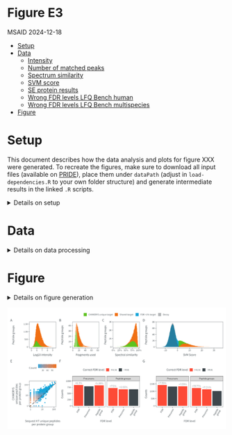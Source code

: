 # Figure E3
MSAID
2024-12-18

- [Setup](#setup)
- [Data](#data)
  - [Intensity](#intensity)
  - [Number of matched peaks](#number-of-matched-peaks)
  - [Spectrum similarity](#spectrum-similarity)
  - [SVM score](#svm-score)
  - [SE protein results](#se-protein-results)
  - [Wrong FDR levels LFQ Bench
    human](#wrong-fdr-levels-lfq-bench-human)
  - [Wrong FDR levels LFQ Bench
    multispecies](#wrong-fdr-levels-lfq-bench-multispecies)
- [Figure](#figure)

# Setup

This document describes how the data analysis and plots for figure XXX
were generated. To recreate the figures, make sure to download all input
files (available on
[PRIDE](https://www.ebi.ac.uk/pride/archive?keyword=PXD053241)), place
them under `dataPath` (adjust in `load-dependencies.R` to your own
folder structure) and generate intermediate results in the linked `.R`
scripts.

<details>
<summary>
Details on setup
</summary>

``` r
suppressMessages(source(here::here("scripts/load-dependencies.R")))
path <- file.path(here::here(), "figure-E3")
figurePath <- file.path(dataPath, "data/figure-E3")
# dataPath <- "/mnt/paper/01_paper/figures/plotting/figure-S4-IDs-FDR/"
# dataPathS3 <- file.path(here::here(), "figure-S3-overlap/")
msaid_eFDR <- c("TRUE" = msaid_darkgray, "FALSE" = msaid_red)
msaid_unique <- c("TRUE" = msaid_blue, "FALSE" = msaid_darkgray)
categories <- c('FDR >1% target' = msaid_blue,
                'Decoy'=msaid_darkgray,
                'CHIMERYS unique target'=msaid_green,
                'Shared target'=msaid_orange)
```

</details>

# Data

<details>
<summary>
Details on data processing
</summary>

## Intensity

[R code to generate `figure-E3A-intensity.csv` input
file\`](figure-E3AtoD-pdresult.R)

``` r
dt_intensity <- fread(file.path(figurePath, "figure-E3A-intensity.csv"))
dt_intensity[, Category := factor(Category, c("Shared target", "CHIMERYS unique target"))]

p_int <- ggplot(dt_intensity, aes(x = log10(QUAN), fill=Category)) +
  geom_histogram(bins = 100) +
  scale_y_continuous(labels = label_number(scale_cut = cut_short_scale2())) +
  scale_fill_manual("Category", values = categories) +
  xlab("Log10 intensity") + ylab("Peptide groups") +
  theme(legend.position = "none")
```

## Number of matched peaks

[R code to generate `figure-E3B-fragments.csv` input
file\`](figure-E3AtoD-pdresult.R)

``` r
dt_fragments <- fread(file.path(figurePath, "figure-E3B-fragments.csv"))
dt_fragments[, Category := factor(Category, c("Shared target", "CHIMERYS unique target"))]

p_peaks <- ggplot(dt_fragments, aes(x = FRAGMENTS_USED, fill=Category)) +
  geom_bar() +
  scale_y_continuous(labels = label_number(scale_cut = cut_short_scale2())) +
  scale_fill_manual("Category", values = categories) +
  xlab("Fragments used") + ylab("Peptide groups") +
  theme(legend.position = "none")
dt_fragments[, median(FRAGMENTS_USED), by=list(Category)]
```

                     Category    V1
                       <fctr> <num>
    1: CHIMERYS unique target    11
    2:          Shared target    19

## Spectrum similarity

[R code to generate `figure-E3C-spectral-similarity.csv` input
file\`](figure-E3AtoD-pdresult.R)

``` r
dt_spectral <- fread(file.path(figurePath, "figure-E3C-spectral-similarity.csv"))
dt_spectral[, Category := factor(Category, c("Shared target", "CHIMERYS unique target"))]

p_sim <- ggplot(dt_spectral, aes(x = SPECTRUM_SIMILARITY, fill=Category)) +
  geom_histogram(bins = 100) +
  scale_x_continuous(labels = label_percent()) +
  scale_y_continuous(labels = label_number(scale_cut = cut_short_scale2())) +
  scale_fill_manual("Category", values = categories) +
  xlab("Spectral similarity") + ylab("Peptide groups") +
  theme(legend.position = "none")
dt_spectral[, median(SPECTRUM_SIMILARITY), by=list(Category)]
```

                     Category        V1
                       <fctr>     <num>
    1: CHIMERYS unique target 0.7317175
    2:          Shared target 0.8654990

## SVM score

``` r
dt_svm <- fread(file.path(figurePath, "figure-E3D-svm.csv"))
svmLevels <- c('CHIMERYS unique target', 'Shared target', 'FDR >1% target', 'Decoy')
dt_svm[, Category := factor(Category, levels = svmLevels, ordered = T)]

p_svm <- ggplot(dt_svm, aes(x = SVMSCORE, fill=Category)) +
  geom_histogram(data=subset(dt_svm[!is.na(SVMSCORE)],Category != 'Decoy'), bins = 194, alpha = 1) +
  geom_histogram(data=subset(dt_svm[!is.na(SVMSCORE)],Category == 'Decoy'), bins = 194, alpha = 0.4) +
  scale_y_continuous(labels = label_number(scale_cut = cut_short_scale2())) +
  scale_fill_manual(NULL, values = categories) +
  xlab("SVM Score") + ylab("Peptide groups") +
  theme(legend.position = "none")
```

## SE protein results

[R code to generate input file
`figure-E3E-proteins.csv`](figure-E3E-peptides-per-protein.R)

``` r
prot_peptides_count <- fread(file.path(figurePath, "figure-E3E-proteins.csv"))

p_pep_prot <- ggplot(prot_peptides_count,
                     aes(x=`Sequest-HT`, y=CHIMERYS, color=N)) +
  geom_point(na.rm = T, size = 0.5) +
  geom_abline(slope = 1, intercept = 0, linetype = "dashed", color = msaid_darkgray) +
  scale_x_log10() + scale_y_log10() +
  scale_color_gradient("Count", low = msaid_blue, high = msaid_orange) +
  xlab("Sequest HT unique peptides\nper protein group") +
  ylab("CHIMERYS\nunique peptides\nper protein group") +
  theme(legend.position = "top")

sum(prot_peptides_count[, CHIMERYS*N]) / sum(prot_peptides_count[, N])
```

    [1] 12.52351

``` r
sum(prot_peptides_count[, `Sequest-HT`*N]) / sum(prot_peptides_count[, N])
```

    [1] 7.486266

## Wrong FDR levels LFQ Bench human

[R code to generate input file
`figure-E3F-fdr.csv`](figure-E3F-bar_LFQhuman.R)

``` r
dtFdrLFQhuman <- fread(file.path(figurePath, "figure-E3F-fdr.csv"))
setnames(dtFdrLFQhuman, c("Level estimated", "By FDR level", "# in dataset"),
         c("levelEstimate", "levelFdr", "N"))
dtFdrLFQhuman[, levelEstimate := factor(levelEstimate, c("PCMs", "Modified peptides"),
                                        c("Precursors", "Peptide groups"))]
dtFdrLFQhuman[, levelFdr := factor(levelFdr, c("PSMs", "PCMs", "Modified peptides"),
                                   c("PSM", "Precursor", "Peptide\ngroup"))]
dtFdrLFQhuman[, isFdrCorrect := F]
dtFdrLFQhuman[levelEstimate=="Peptide groups" & levelFdr=="Peptide\ngroup", isFdrCorrect := T]
dtFdrLFQhuman[levelEstimate=="Precursors" & levelFdr=="Precursor", isFdrCorrect := T]

p_fdrLfqHuman <- ggplot(dtFdrLFQhuman, aes(x=levelFdr, y=N, fill=isFdrCorrect, label=RELATIVE_INCREASE)) +
  geom_bar(stat = "identity") +
  geom_text(aes(y=N+max(N)*0.1), family="Montserrat Light", color=msaid_darkgray, size=6/.pt) +
  scale_fill_manual("Correct FDR level", values = msaid_eFDR) +
  scale_y_continuous(labels = label_number(scale_cut = cut_short_scale2()),
                     limits = c(0, max(dtFdrLFQhuman$N)*1.15)) +
  facet_grid(cols = vars(levelEstimate)) +
  xlab("FDR level") + ylab("Counts") +
  theme(legend.position = "top", axis.text.x = element_text(angle = 60, hjust = 1))
```

## Wrong FDR levels LFQ Bench multispecies

[R code to generate input file
`figure-E3G-fdr.csv`](figure-E3G-bar_LFQ3.R)

``` r
dtFdrLfq3 <- fread(file.path(figurePath, "figure-E3G-fdr.csv"))
setnames(dtFdrLfq3, c("Level estimated", "By FDR level", "# in dataset"),
         c("levelEstimate", "levelFdr", "N"))
dtFdrLfq3[, levelEstimate := factor(levelEstimate, c("PCMs", "Modified peptides"),
                                    c("Precursors", "Peptide groups"))]
dtFdrLfq3[, levelFdr := factor(levelFdr, c("PSMs", "PCMs", "Modified peptides"),
                               c("PSM", "Precursor", "Peptide\ngroup"))]
dtFdrLfq3[, isFdrCorrect := F]
dtFdrLfq3[levelEstimate=="Peptide groups" & levelFdr=="Peptide\ngroup", isFdrCorrect := T]
dtFdrLfq3[levelEstimate=="Precursors" & levelFdr=="Precursor", isFdrCorrect := T]

p_fdrLfq3 <- ggplot(dtFdrLfq3, aes(x=levelFdr, y=N, fill=isFdrCorrect, label=RELATIVE_INCREASE)) +
  geom_bar(stat = "identity") +
  geom_text(aes(y=N+max(N)*0.1), family="Montserrat Light", color=msaid_darkgray, size=6/.pt) +
  scale_fill_manual("Correct FDR level", values = msaid_eFDR) +
  scale_y_continuous(labels = label_number(scale_cut = cut_short_scale2()),
                     limits = c(0, max(dtFdrLfq3$N)*1.15)) +
  facet_grid(cols = vars(levelEstimate)) +
  xlab("FDR level") + ylab("Counts") +
  theme(legend.position = "top", axis.text.x = element_text(angle = 60, hjust = 1))
```

</details>

# Figure

<details>
<summary>
Details on figure generation
</summary>

``` r
p_legend <- ggdraw2(get_plot_component(p_svm + theme(legend.position = "top") +
                                         guides(fill = guide_legend(nrow = 1)),
                                       'guide-box-top', return_all = TRUE))
p_design <- "11111111111\nAABBCCDDDDD\nEEFFFFGGGGG"

p_supp_IDs_FDR <- p_legend + p_int + p_peaks + p_sim + p_svm + p_pep_prot + p_fdrLfqHuman + p_fdrLfq3 +
  plot_layout(heights = c(0.2, 1, 1), design = p_design) +
  plot_annotation(tag_levels = list(c("", LETTERS[1:7])))

ggsave2(file.path(path, "figure-E3.pdf"), plot = p_supp_IDs_FDR,
        width = 180, height = 100, units = "mm", device = cairo_pdf)
ggsave2(file.path(path, "figure-E3.png"), plot = p_supp_IDs_FDR,
        width = 180, height = 100, units = "mm")
```

</details>

![figure-E3](figure-E3.png)
